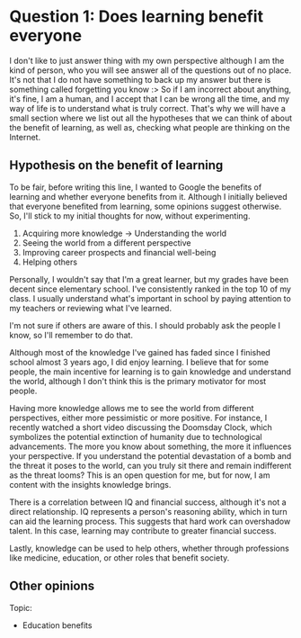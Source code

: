 # Question 1: Does learning benefit everyone

I don't like to just answer thing with my own perspective although I am the kind of person, who you will see answer all of the questions out of no place. It's not that I do not have something to back up my answer but there is something called forgetting you know :> So if I am incorrect about anything, it's fine, I am a human, and I accept that I can be wrong all the time, and my way of life is to understand what is truly correct. That's why we will have a small section where we list out all the hypotheses that we can think of about the benefit of learning, as well as, checking what people are thinking on the Internet.

## Hypothesis on the benefit of learning

To be fair, before writing this line, I wanted to Google the benefits of learning and whether everyone benefits from it. Although I initially believed that everyone benefited from learning, some opinions suggest otherwise. So, I'll stick to my initial thoughts for now, without experimenting.

1. Acquiring more knowledge -> Understanding the world
2. Seeing the world from a different perspective
3. Improving career prospects and financial well-being
4. Helping others

Personally, I wouldn't say that I'm a great learner, but my grades have been decent since elementary school. I've consistently ranked in the top 10 of my class. I usually understand what's important in school by paying attention to my teachers or reviewing what I've learned.

I'm not sure if others are aware of this. I should probably ask the people I know, so I'll remember to do that.

Although most of the knowledge I've gained has faded since I finished school almost 3 years ago, I did enjoy learning. I believe that for some people, the main incentive for learning is to gain knowledge and understand the world, although I don't think this is the primary motivator for most people.

Having more knowledge allows me to see the world from different perspectives, either more pessimistic or more positive. For instance, I recently watched a short video discussing the Doomsday Clock, which symbolizes the potential extinction of humanity due to technological advancements. The more you know about something, the more it influences your perspective. If you understand the potential devastation of a bomb and the threat it poses to the world, can you truly sit there and remain indifferent as the threat looms? This is an open question for me, but for now, I am content with the insights knowledge brings.

There is a correlation between IQ and financial success, although it's not a direct relationship. IQ represents a person's reasoning ability, which in turn can aid the learning process. This suggests that hard work can overshadow talent. In this case, learning may contribute to greater financial success.

Lastly, knowledge can be used to help others, whether through professions like medicine, education, or other roles that benefit society.

## Other opinions

Topic:

- Education benefits
